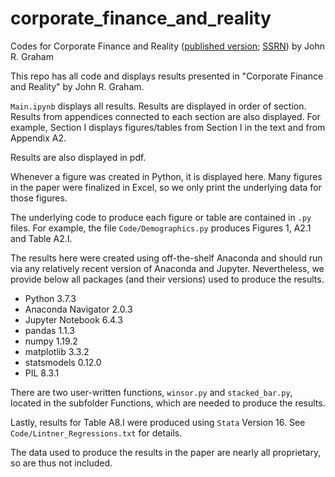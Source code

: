 # corporate_finance_and_reality
Codes for Corporate Finance and Reality ([published version](https://onlinelibrary.wiley.com/doi/full/10.1111/jofi.13161); [SSRN](https://papers.ssrn.com/sol3/papers.cfm?abstract_id=3994848)) by John R. Graham

This repo has all code and displays results presented in "Corporate Finance and Reality" by John R. Graham.

```Main.ipynb``` displays all results. Results are displayed in order of section. Results from appendices connected to each section are also displayed. For example, Section I displays figures/tables from Section I in the text and from Appendix A2.

Results are also displayed in pdf.

Whenever a figure was created in Python, it is displayed here. Many figures in the paper were finalized in Excel, so we only print the underlying data for those figures.

The underlying code to produce each figure or table are contained in ```.py``` files. For example, the file ```Code/Demographics.py``` produces Figures 1, A2.1 and Table A2.I.

The results here were created using off-the-shelf Anaconda and should run via any relatively recent version of Anaconda and Jupyter. Nevertheless, we provide below all packages (and their versions) used to produce the results.
- Python 3.7.3
- Anaconda Navigator 2.0.3
- Jupyter Notebook 6.4.3
- pandas 1.1.3
- numpy 1.19.2
- matplotlib 3.3.2
- statsmodels 0.12.0
- PIL 8.3.1

There are two user-written functions, ```winsor.py``` and ```stacked_bar.py```, located in the subfolder Functions, which are needed to produce the results.

Lastly, results for Table A8.I were produced using ```Stata``` Version 16. See ```Code/Lintner_Regressions.txt``` for details. 

The data used to produce the results in the paper are nearly all proprietary, so are thus not included. 
